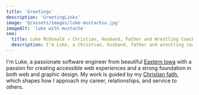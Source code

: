 ```yaml
---
title: 'Greetings'
description: 'GreetingLinks'
image: '@/assets/images/luke-mustachio.jpg'
imageAlt: 'luke with mustache'
seo:
  title: Luke McDonald ↗ Christian, Husband, Father and Wrestling Coach
  description: I'm Luke, a Christian, husband, father and wrestling coach living in beautiful Eastern Iowa. My tent making is as a full-stack developer with an eye for design.
---
```


I'm Luke, a passionate software engineer from beautiful [Eastern Iowa](https://goo.gl/h2EmHJ) with a passion for creating accessible web experiences and a strong foundation in both web and graphic design. My work is guided by my [Christian faith](/i-am-a/christian), which shapes how I approach my career, relationships, and service to others.
